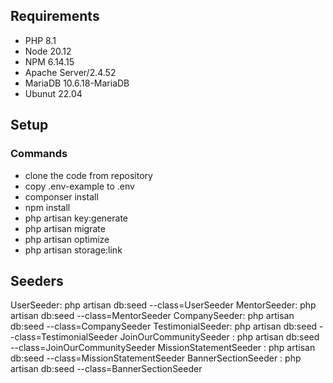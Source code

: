 ## Requirements
- PHP 8.1
- Node 20.12
- NPM 6.14.15
- Apache Server/2.4.52
- MariaDB 10.6.18-MariaDB
- Ubunut 22.04

## Setup
### Commands
- clone the code from repository
- copy .env-example to .env
- componser install
- npm install
- php artisan key:generate
- php artisan migrate
- php artisan optimize
- php artisan storage:link

## Seeders
UserSeeder: php artisan db:seed --class=UserSeeder
MentorSeeder: php artisan db:seed --class=MentorSeeder
CompanySeeder: php artisan db:seed --class=CompanySeeder
TestimonialSeeder: php artisan db:seed --class=TestimonialSeeder
JoinOurCommunitySeeder : php artisan db:seed --class=JoinOurCommunitySeeder
MissionStatementSeeder : php artisan db:seed --class=MissionStatementSeeder
BannerSectionSeeder : php artisan db:seed --class=BannerSectionSeeder

## 
